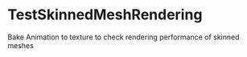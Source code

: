 # TestSkinnedMeshRendering
Bake Animation to texture to check rendering performance of skinned meshes
